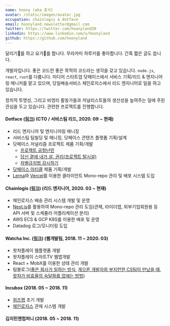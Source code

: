 ```yaml
---
name: hoony (aka 춘식)
avatar: /static/images/avatar.jpg
occupation: chainlogis & dotface
email: hoonyland.newsletter@gmail.com
twitter: https://twitter.com/hoonyland30
linkedin: https://www.linkedin.com/u/hoonyland
github: https://github.com/hoonyland
---
```


달리기🏃를 하고 요가🧘를 합니다. 무라카미 하루키를 좋아합니다. 간혹 짧은 글도 씁니다.

개발자입니다. 좋은 코드란 좋은 목적의 코드라는 생각을 갖고 있습니다. `node.js`, `react`, `rust`를 다룹니다.
미디어 스타트업 닷페이스에서 서비스 기획/리드 & 엔지니어링 매니저를 맡고 있으며, 당일배송서비스 체인로지스에서 리드 엔지니어로 일을 하고 있습니다.

정치적 투명성, 그리고 비영리 활동가들과 저널리스트들의 생산성을 높여주는 일에 주된 관심을 두고 있습니다. 관련한 프로젝트를 진행합니다.

#### Dotface ([링크](https://dotface.kr)) (CTO / 서비스팀 리드, 2020. 09 ~ 현재)

- 리드 엔지니어 및 엔지니어링 매니징
- 서비스팀 팀빌딩 및 매니징, 닷페이스 콘텐츠 플랫폼 기획/설계
- 닷페이스 저널리즘 프로젝트 제품 기획/개발
  - [프로젝트 공항난민](https://dotface.kr/topics/airport-refugee)
  - [당신 곁에 내가 살. 권리(프로젝트 탈시설)](https://dotface.kr/topics/right-to-life)
  - [차별금지법 감시하기](https://dotface.kr/topics/equality-act)
- [닷페이스 아티클](https://articles.dotface.kr) 제품 기획/개발
- [Lerna](https://lerna.js.org/)와 [Vercel](https://vercel.com)를 이용한 클라이언트 Mono-repo 관리 및 배포 시스템 도입

#### Chainlogis ([링크](https://doobalhero.kr)) (리드 엔지니어, 2020. 03 ~ 현재)

- 체인로지스 배송 관리 시스템 개발 및 운영
- [Nest.js](https://nestjs.com/)를 활용하여 Mono-repo 관리 도임(관제, 라이더앱, 외부기업회원용 등 API 서버 및 스케쥴러 어플리케이션 분리)
- AWS ECS & GCP K8S를 이용한 배포 및 운영
- Datadog 로그/모니터링 도입

#### Watcha Inc. ([링크](https://watcha.com)) (웹개발팀, 2018. 11 ~ 2020. 03)

- 왓챠플레이 웹플랫폼 개발
- 왓챠플레이 스마트TV 웹앱개발
- React + MobX를 이용한 상태 관리 개발
- 팀블로그([좋은 회사가 일하는 방식](https://medium.com/watcha/%EC%A2%8B%EC%9D%80-%ED%9A%8C%EC%82%AC%EA%B0%80-%EC%9D%BC%ED%95%98%EB%8A%94-%EB%B0%A9%EC%8B%9D-75e6b2420e41), [게으른 개발자와 부지런한 CS팀이 만났을 때](https://medium.com/watcha/%EA%B2%8C%EC%9C%BC%EB%A5%B8-%EA%B0%9C%EB%B0%9C%EC%9E%90%EC%99%80-%EB%B6%80%EC%A7%80%EB%9F%B0%ED%95%9C-cs%ED%8C%80%EC%9D%B4-%EB%A7%8C%EB%82%AC%EC%9D%84-%EB%95%8C-17d0ef60c378), [왓챠가 비효율의 숙달화를 없애는 방법](https://medium.com/watcha/%EC%99%93%EC%B1%A0%EA%B0%80-%EB%B9%84%ED%9A%A8%EC%9C%A8%EC%9D%98-%EC%88%99%EB%8B%AC%ED%99%94%EB%A5%BC-%EC%97%86%EC%95%A0%EB%8A%94-%EB%B0%A9%EB%B2%95-f608e51bd09a))

#### Incubox (2018. 05 ~ 2018. 11)

- [위즈랩](https://wizlab.net/) 초기 개발
- [체인로지스](https://doobalhero.kr) 관제 시스템 개발

#### 김지민앤컴퍼니 (2018. 05 ~ 2018. 11)
